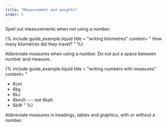 ```yaml
---
title: "Measurement and weights"
order: 5
---
```


Spell out measurements when not using a number.

{% include guide_example.liquid
  title = "writing kilometres"
  content= "
How many kilometres did they travel?
"
%}

Abbreviate measures when using a number. Do not put a space between number and measure.

{% include guide_example.liquid
  title = "writing numbers with measures"
  content= "
- 6cm
- 6kg
- 6kJ
- 6km/h --- not 6kph
- 6kW
"
%}

Abbreviate measures in headings, tables and graphics, with or without a number.

